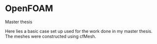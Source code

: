 # OpenFOAM
Master thesis


Here lies a basic case set up used for the work done in my master thesis. The meshes were constructed using cfMesh.

